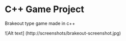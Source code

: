 # C++ Game Project 
Brakeout type game made in c++

![Alt text] (http://screenshots/brakeout-screenshot.jpg)
